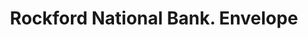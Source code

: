 ---
doi: 10.7916/D80P2B18
date_other: '1897'
date_other_textual: '1897'
form: printed ephemera
genre:
- Envelopes
name:
- Rockford National Bank
object_in_context_url: https://biggert.cul.columbia.edu/items/view/ave_biggert_00276
subject_hierarchical_geographic:
- Rockford, Illinois, United States
subject_name:
- Rockford National Bank
title: Rockford National Bank. Envelope
sort_title: Rockford National Bank. Envelope
call_number: ave_biggert_00276
coordinates:
- 42.25944444444445,-89.06444444444445
pid: ave_biggert_00276
identifiers: ave_biggert_00276
canvas_id: ldpd:395550
permalink: "/items/ave_biggert_00276/"
layout: iiif-image-page
---